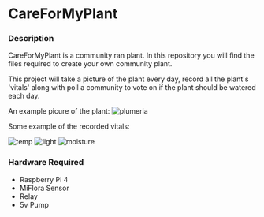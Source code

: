 # CareForMyPlant
### Description
CareForMyPlant is a community ran plant. In this repository you will find the files required to create your own community plant.

This project will take a picture of the plant every day, record all the plant's 'vitals' along with poll a community to vote on if the plant should be watered each day.

An example picure of the plant:
![plumeria](https://i.imgur.com/mwqZZPE.jpg)



Some example of the recorded vitals:


![temp](https://i.imgur.com/VkD5vrM.png)
![light](https://i.imgur.com/LNhhHVG.png)
![moisture](https://i.imgur.com/GKpkDPb.png)


### Hardware Required
* Raspberry Pi 4
* MiFlora Sensor
* Relay
* 5v Pump
